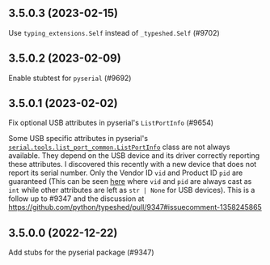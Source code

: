 ## 3.5.0.3 (2023-02-15)

Use `typing_extensions.Self` instead of `_typeshed.Self` (#9702)

## 3.5.0.2 (2023-02-09)

Enable stubtest for `pyserial` (#9692)

## 3.5.0.1 (2023-02-02)

Fix optional USB attributes in pyserial's `ListPortInfo` (#9654)

Some USB specific attributes in pyserial's [`serial.tools.list_port_common.ListPortInfo`](https://github.com/python/typeshed/blob/main/stubs/pyserial/serial/tools/list_ports_common.pyi#L11-L24) class are not always available. They depend on the USB device and its driver correctly reporting these attributes. I discovered this recently with a new device that does not report its serial number. Only the Vendor ID `vid` and Product ID `pid` are guaranteed (This can be seen [here](https://github.com/pyserial/pyserial/blob/master/serial/tools/list_ports_linux.py#L52-L62) where `vid` and `pid` are always cast as `int` while other attributes are left as `str | None` for USB devices).
This is a follow up to #9347 and the discussion at https://github.com/python/typeshed/pull/9347#issuecomment-1358245865

## 3.5.0.0 (2022-12-22)

Add stubs for the pyserial package (#9347)

